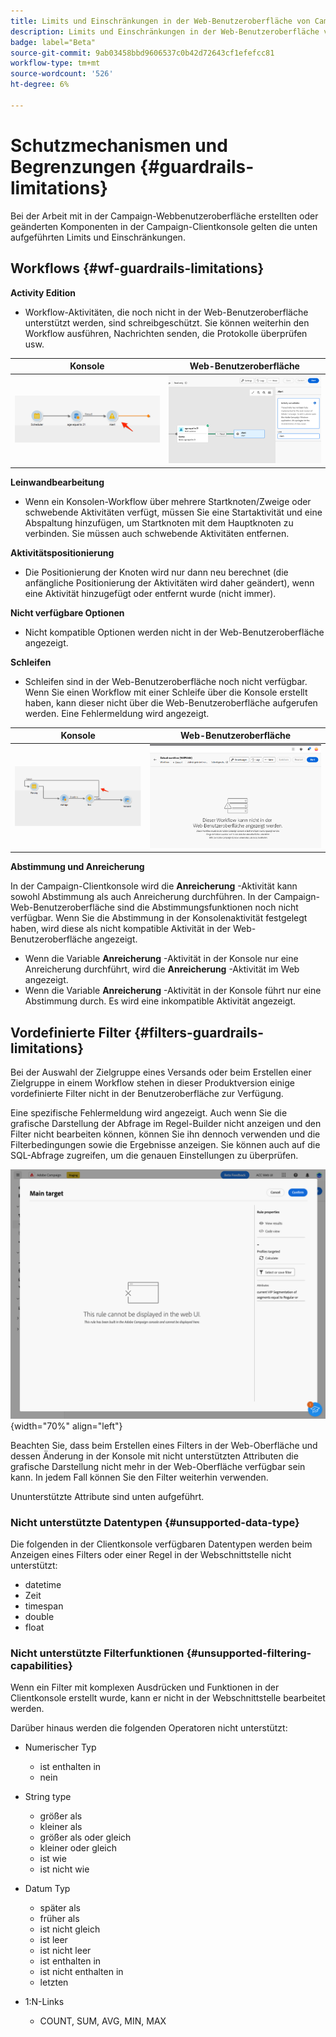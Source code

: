 ```yaml
---
title: Limits und Einschränkungen in der Web-Benutzeroberfläche von Campaign
description: Limits und Einschränkungen in der Web-Benutzeroberfläche von Campaign
badge: label="Beta"
source-git-commit: 9ab03458bbd9606537c0b42d72643cf1efefcc81
workflow-type: tm+mt
source-wordcount: '526'
ht-degree: 6%

---
```



# Schutzmechanismen und Begrenzungen {#guardrails-limitations}

Bei der Arbeit mit in der Campaign-Webbenutzeroberfläche erstellten oder geänderten Komponenten in der Campaign-Clientkonsole gelten die unten aufgeführten Limits und Einschränkungen.

## Workflows {#wf-guardrails-limitations}

**Activity Edition**

* Workflow-Aktivitäten, die noch nicht in der Web-Benutzeroberfläche unterstützt werden, sind schreibgeschützt. Sie können weiterhin den Workflow ausführen, Nachrichten senden, die Protokolle überprüfen usw.

| Konsole | Web-Benutzeroberfläche |
| --- | --- |
| ![](assets/limitations-activities-console.png) | ![](assets/limitations-activities-web.png) |

**Leinwandbearbeitung**

* Wenn ein Konsolen-Workflow über mehrere Startknoten/Zweige oder schwebende Aktivitäten verfügt, müssen Sie eine Startaktivität und eine Abspaltung hinzufügen, um Startknoten mit dem Hauptknoten zu verbinden. Sie müssen auch schwebende Aktivitäten entfernen.

**Aktivitätspositionierung**

* Die Positionierung der Knoten wird nur dann neu berechnet (die anfängliche Positionierung der Aktivitäten wird daher geändert), wenn eine Aktivität hinzugefügt oder entfernt wurde (nicht immer).

**Nicht verfügbare Optionen**

* Nicht kompatible Optionen werden nicht in der Web-Benutzeroberfläche angezeigt.

**Schleifen**

* Schleifen sind in der Web-Benutzeroberfläche noch nicht verfügbar. Wenn Sie einen Workflow mit einer Schleife über die Konsole erstellt haben, kann dieser nicht über die Web-Benutzeroberfläche aufgerufen werden. Eine Fehlermeldung wird angezeigt.

| Konsole | Web-Benutzeroberfläche |
| --- | --- |
| ![](assets/limitations-loops-console.png) | ![](assets/limitations-loops-web.png) |

**Abstimmung und Anreicherung**

In der Campaign-Clientkonsole wird die **Anreicherung** -Aktivität kann sowohl Abstimmung als auch Anreicherung durchführen. In der Campaign-Web-Benutzeroberfläche sind die Abstimmungsfunktionen noch nicht verfügbar. Wenn Sie die Abstimmung in der Konsolenaktivität festgelegt haben, wird diese als nicht kompatible Aktivität in der Web-Benutzeroberfläche angezeigt.

* Wenn die Variable **Anreicherung** -Aktivität in der Konsole nur eine Anreicherung durchführt, wird die **Anreicherung** -Aktivität im Web angezeigt.
* Wenn die Variable **Anreicherung** -Aktivität in der Konsole führt nur eine Abstimmung durch. Es wird eine inkompatible Aktivität angezeigt.

## Vordefinierte Filter {#filters-guardrails-limitations}

Bei der Auswahl der Zielgruppe eines Versands oder beim Erstellen einer Zielgruppe in einem Workflow stehen in dieser Produktversion einige vordefinierte Filter nicht in der Benutzeroberfläche zur Verfügung.

Eine spezifische Fehlermeldung wird angezeigt. Auch wenn Sie die grafische Darstellung der Abfrage im Regel-Builder nicht anzeigen und den Filter nicht bearbeiten können, können Sie ihn dennoch verwenden und die Filterbedingungen sowie die Ergebnisse anzeigen. Sie können auch auf die SQL-Abfrage zugreifen, um die genauen Einstellungen zu überprüfen.

![](assets/filter-unavailable.png){width="70%" align="left"}


Beachten Sie, dass beim Erstellen eines Filters in der Web-Oberfläche und dessen Änderung in der Konsole mit nicht unterstützten Attributen die grafische Darstellung nicht mehr in der Web-Oberfläche verfügbar sein kann. In jedem Fall können Sie den Filter weiterhin verwenden.

Ununterstützte Attribute sind unten aufgeführt.

### Nicht unterstützte Datentypen {#unsupported-data-type}

Die folgenden in der Clientkonsole verfügbaren Datentypen werden beim Anzeigen eines Filters oder einer Regel in der Webschnittstelle nicht unterstützt:

* datetime
* Zeit
* timespan
* double
* float

### Nicht unterstützte Filterfunktionen {#unsupported-filtering-capabilities}

Wenn ein Filter mit komplexen Ausdrücken und Funktionen in der Clientkonsole erstellt wurde, kann er nicht in der Webschnittstelle bearbeitet werden.

Darüber hinaus werden die folgenden Operatoren nicht unterstützt:

* Numerischer Typ
   * ist enthalten in
   * nein

* String type
   * größer als
   * kleiner als
   * größer als oder gleich
   * kleiner oder gleich
   * ist wie
   * ist nicht wie

* Datum Typ
   * später als
   * früher als
   * ist nicht gleich
   * ist leer
   * ist nicht leer
   * ist enthalten in
   * ist nicht enthalten in
   * letzten

* 1:N-Links
   * COUNT, SUM, AVG, MIN, MAX